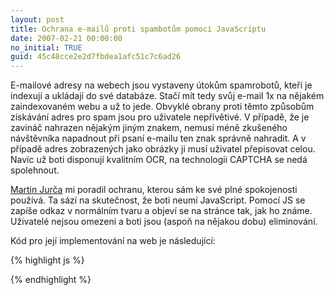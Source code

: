 ```yaml
---
layout: post
title: Ochrana e-mailů proti spambotům pomocí JavaScriptu
date: 2007-02-21 00:00:00
no_initial: TRUE
guid: 45c48cce2e2d7fbdea1afc51c7c6ad26
---
```


E-mailové adresy na webech jsou vystaveny útokům spamrobotů, kteří je indexují a ukládají do své databáze. Stačí mít tedy svůj e-mail 1x na nějakém zaindexovaném webu a už to jede. Obvyklé obrany proti těmto způsobům získávání adres pro spam jsou pro uživatele nepřívětivé. V případě, že je zavináč nahrazen nějakým jiným znakem, nemusí méně zkušeného návštěvníka napadnout při psaní e-mailu ten znak správně nahradit. A v případě adres zobrazených jako obrázky ji musí uživatel přepisovat celou. Navíc už boti disponují kvalitním OCR, na technologii CAPTCHA se nedá spolehnout.

[Martin Jurča](http://scorpions.cz/vizitky/martin-jurca/) mi poradil ochranu, kterou sám ke své plné spokojenosti používá. Ta sází na skutečnost, že boti neumí JavaScript. Pomocí JS se zapíše odkaz v normálním tvaru a objeví se na stránce tak, jak ho známe. Uživatelé nejsou omezeni a boti jsou (aspoň na nějakou dobu) eliminování.

Kód pro její implementování na web je následující:

{% highlight js %}
<script type="text/javascript">
	var prikaz = "mail";
	var prikaz2 = "to:";
	var jmeno = "ondrej.mirtes";
	var server = "lasthunter";
	var domena = "cz";
	document.write ('<a href="' + prikaz + prikaz2 + jmeno + '@' + server + '.' + domena + '">');
	document.write (jmeno + '@' + server + '.' + domena + '</a>');
</script>
{% endhighlight %}
